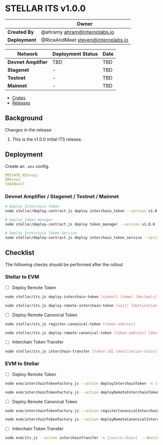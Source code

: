 # STELLAR ITS v1.0.0

|  | **Owner** |
|-----------|------------|
| **Created By** | @ahramy <ahram@interoplabs.io> |
| **Deployment** | @RiceAndMeet <steven@interoplabs.io> |

| **Network** | **Deployment Status** | **Date** |
|-------------|----------------------|----------|
| **Devnet Amplifier** | TBD | TBD |
| **Stagenet** | - | TBD |
| **Testnet** | - | TBD |
| **Mainnet** | - | TBD |

- [Crates](https://crates.io/users/interoplabs-ci)
- [Releases](https://github.com/axelarnetwork/axelar-cgp-stellar/releases)

## Background

Changes in the release:

1. This is the v1.0.0 initial ITS release.

## Deployment

Create an `.env` config.

```yaml
PRIVATE_KEY=xyz
ENV=xyz
CHAIN=all
```

### Devnet Amplifier / Stagenet / Testnet / Mainnet

```bash
# Deploy Interchain Token
node stellar/deploy-contract.js deploy interchain_token --version v1.0.0

# Deploy token manager
node stellar/deploy-contract.js deploy token_manager --version v1.0.0

# Deploy Interchain Token Service
node stellar/deploy-contract.js deploy interchain_token_service --version v1.0.0
```

## Checklist

The following checks should be performed after the rollout

### Stellar to EVM

- [ ] Deploy Remote Token

```bash
node stellar/its.js deploy-interchain-token [symbol] [name] [decimals] [salt] [initial-supply]

node stellar/its.js deploy-remote-interchain-token [salt] [destination-chain] [gas-token-address] [gas-fee-amount]
```

- [ ] Deploy Remote Canonical Token

```bash
node stellar/its.js register-canonical-token [token-address]

node stellar/its.js deploy-remote-canonical-token [token-address] [destination-chain] [gas-token-address] [gas-fee-amount]
```

- [ ] Interchain Token Transfer

```bash
node stellar/its.js interchain-transfer [token-id] [destination-chain] [destinationAddress] [amount] [data] [gas-token-address] [gas-fee-amount]
```

### EVM to Stellar
- [ ] Deploy Remote Token

```bash
node evm/interchainTokenFactory.js --action deployInterchainToken -n [source-chain] --destinationChain stellar --salt "salt" --name "test" --symbol "test" --decimals 18

node evm/interchainTokenFactory.js --action deployRemoteInterchainToken -n [source-chain] --destinationChain stellar --salt "salt"
```

- [ ] Deploy Remote Canonical Token

```bash
node evm/interchainTokenFactory.js --action registerCanonicalInterchainToken -n [source-chain] --destinationChain stellar --tokenAddress [token-address]

node evm/interchainTokenFactory.js --action deployRemoteCanonicalInterchainToken -n [source-chain] --destinationChain stellar --originalChain [original-chain] --tokenAddress [token-address]
```

- [ ] Interchain Token Transfer

```bash
node evm/its.js --action interchainTransfer -n [source-chain]  --destinationChain stellar --destinationAddress [destination-address] --tokenId [token-id] --amount [amount]
```
